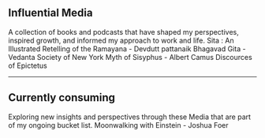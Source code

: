 ## Influential Media

A collection of books and podcasts that have shaped my perspectives, inspired growth, and informed my approach to work and life.
Sita : An Illustrated Retelling of the Ramayana - Devdutt pattanaik
Bhagavad Gita - Vedanta Society of New York
Myth of Sisyphus - Albert Camus
Discources of Epictetus

---

## Currently consuming

Exploring new insights and perspectives through these Media that are part of my ongoing bucket list.
Moonwalking with Einstein - Joshua Foer

